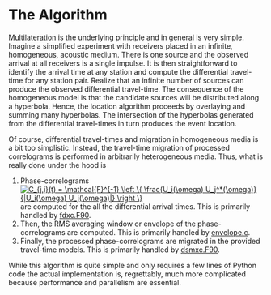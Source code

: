 # The Algorithm

[Multilateration](https://en.wikipedia.org/wiki/Multilateration) is the underlying principle and in general is very simple.  Imagine a simplified experiment with receivers placed in an infinite, homogeneous, acoustic medium.  There is one source and the observed arrival at all receivers is a single impulse.  It is then straightforward to identify the arrival time at any station and compute the differential travel-time for any station pair.  Realize that an infinite number of sources can produce the observed differential travel-time.  The consequence of the homogeneous model is that the candidate sources will be distributed along a hyperbola.  Hence, the location algorithm proceeds by overlaying and summing many hyperbolas.  The intersection of the hyperbolas generated from the differential travel-times in turn produces the event location.  

Of course, differential travel-times and migration in homogeneous media is a bit too simplistic.  Instead, the travel-time migration of processed correlograms is performed in arbitrarily heterogeneous media.  Thus, what is really done under the hood is

  1.  Phase-correlograms <a href="https://www.codecogs.com/eqnedit.php?latex=C_{j,i}(t)&space;=&space;\mathcal{F}^{-1}&space;\left&space;\{&space;\frac{U_i(\omega)&space;U_j^*(\omega)}{|U_i(\omega)&space;U_j(\omega)|}&space;\right&space;\}" target="_blank"><img src="https://latex.codecogs.com/gif.latex?C_{j,i}(t)&space;=&space;\mathcal{F}^{-1}&space;\left&space;\{&space;\frac{U_i(\omega)&space;U_j^*(\omega)}{|U_i(\omega)&space;U_j(\omega)|}&space;\right&space;\}" title="C_{j,i}(t) = \mathcal{F}^{-1} \left \{ \frac{U_i(\omega) U_j^*(\omega)}{|U_i(\omega) U_j(\omega)|} \right \}" /></a> are computed for the all the differential arrival times.  This is primarily handled by [fdxc.F90](https://github.com/bakerb845/xcloc/blob/master/fdxc.F90).
  2.  Then, the RMS averaging window or envelope of the phase-correlograms are computed.  This is primarily handled by [envelope.c](https://github.com/bakerb845/xcloc/blob/master/envelope.c).
  3.  Finally, the processed phase-correlograms are migrated in the provided travel-time models.  This is primarily handled by [dsmxc.F90](https://github.com/bakerb845/xcloc/blob/master/dsmxc.F90).  

While this algorithm is quite simple and only requires a few lines of Python code the actual implementation is, regrettably, much more complicated because performance and parallelism are essential.  